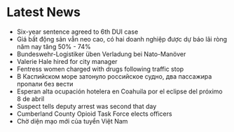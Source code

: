 # Latest News
-  Six-year sentence agreed to 6th DUI case
-  Giá bất động sản vẫn neo cao, có hai doanh nghiệp được dự báo lãi ròng năm nay tăng 50% - 74%
-  Bundeswehr-Logistiker üben Verladung bei Nato-Manöver
-  Valerie Hale hired for city manager
-  Fentress women charged with drugs following traffic stop
-  В Каспийском море затонуло российское судно, два пассажира пропали без вести
-  Esperan alta ocupación hotelera en Coahuila por el eclipse del próximo 8 de abril
-  Suspect tells deputy arrest was second that day
-  Cumberland County Opioid Task Force elects officers
-  Chờ diện mạo mới của tuyển Việt Nam
